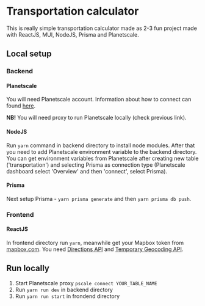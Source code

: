 ﻿# Transportation calculator

This is really simple transportation calculator made as 2-3 fun project made with ReactJS, MUI, NodeJS, Prisma and Planetscale.

## Local setup
### Backend

#### Planetscale
You will need Planetscale account. Information about how to connect can found [here](https://planetscale.com/docs/tutorials/connect-any-application).

**NB!** You will need proxy to run Planetscale locally (check previous link). 
#### NodeJS 
Run ```yarn``` command in backend directory to install node modules. After that you need to add Planetscale environment variable to the backend directory. You can get environment variables from Planetscale after creating new table ('transportation') and selecting Prisma as connection type (Planetscale dashboard select 'Overview' and then 'connect', select Prisma).
#### Prisma 
Next setup Prisma - ```yarn prisma generate``` and then ```yarn prisma db push```.

### Frontend

#### ReactJS
In frontend directory run ```yarn```, meanwhile get your Mapbox token from [mapbox.com](mapbox.com). You need [Directions API](https://docs.mapbox.com/help/glossary/directions-api/) and  [Temporary Geocoding API](https://docs.mapbox.com/api/search/geocoding/).

## Run locally
1. Start Planetscale proxy ```pscale connect YOUR_TABLE_NAME```
2. Run ```yarn run dev``` in backend directory
3. Run ```yarn run start``` in frondend directory
